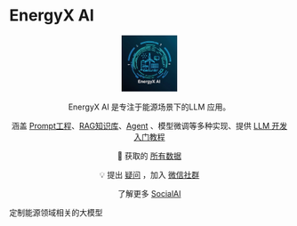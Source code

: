# EnergyX AI


<div align="center">
<img src=Energy.png width="20%"/>
</div>

<p align="center">
EnergyX AI 是专注于能源场景下的LLM 应用。
</p>

<p align="center">
涵盖 <a href="https://www.modelscope.cn/studios/sanbuphy/SocialAI-Tianji-prompt/summary">Prompt工程</a>、<a href="https://www.modelscope.cn/studios/sanbuphy/SocialAI-Tianji-RAG/summary">RAG知识库</a>、<a href="修复中,请等待">Agent</a> 、模型微调等多种实现、提供 <a href="https://tianji.readthedocs.io/en/latest/" target="_blank"> LLM 开发入门教程</a>
</p>

<p align="center">
🤗  获取的 <a href="https://huggingface.co/datasets/sanbu/tianji-chinese/tree/main" target="_blank"> 所有数据</a>
</p>

<p align="center">
    💡   提出 <a href="https://github.com/SocialAI-tianji/Tianji/issues" target="_blank">疑问</a> ，加入 <a href="assets\tianji-wechat.jpg" target="_blank">微信社群</a>
</p>

<p align="center">
     了解更多 <a href="https://socialai-tianji.github.io/socialai-web/" target="_blank"> SocialAI</a>
</p>
定制能源领域相关的大模型
